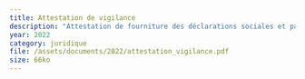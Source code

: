 ```yaml
---
title: Attestation de vigilance
description: "Attestation de fourniture des déclarations sociales et paiement des cotisations et contributions sociales. Cette attestation reste catégorisée en 2022-2023, mais est mise à jour régulièrement."
year: 2022
category: juridique
file: /assets/documents/2022/attestation_vigilance.pdf
size: 66ko
---
```

